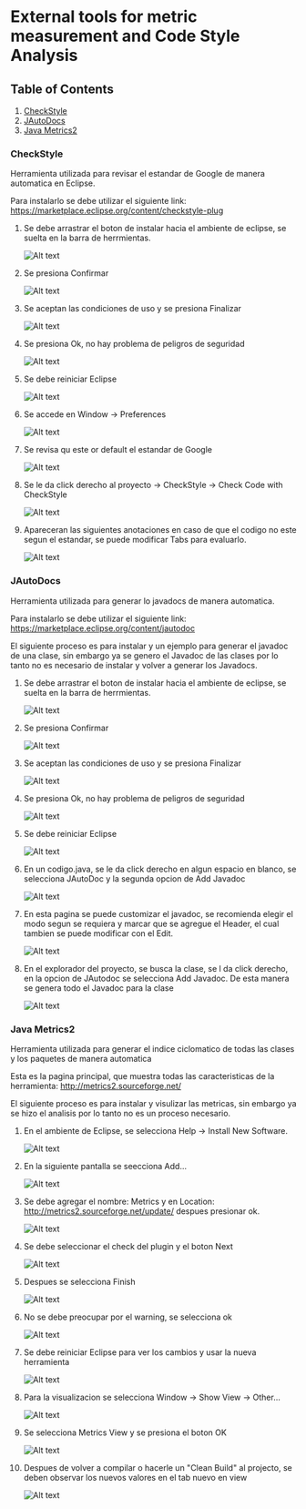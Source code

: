 # External tools for metric measurement and Code Style Analysis

## Table of Contents
1. [CheckStyle](#Checkstyle)
2. [JAutoDocs](#jautodocs)
3. [Java Metrics2](#java-metrics2)

### CheckStyle

Herramienta utilizada para revisar el estandar de Google de manera automatica en Eclipse.

Para instalarlo se debe utilizar el siguiente link: https://marketplace.eclipse.org/content/checkstyle-plug

1. Se debe arrastrar el boton de instalar hacia el ambiente de eclipse, se suelta en la barra de herrmientas.

	![Alt text](imgs/CheckStyle1.png?raw=true "CheckStyle1")

2. Se presiona Confirmar
	
	![Alt text](imgs/CheckStyle2.png?raw=true "CheckStyle2")

3. Se aceptan las condiciones de uso y se presiona Finalizar

	![Alt text](imgs/CheckStyle3.png?raw=true "CheckStyle3")

4. Se presiona Ok, no hay problema de peligros de seguridad

	![Alt text](imgs/CheckStyle4.png?raw=true "CheckStyle4")

5. Se debe reiniciar Eclipse

	![Alt text](imgs/CheckStyle5.png?raw=true "CheckStyle5")

6. Se accede en Window -> Preferences

	![Alt text](imgs/CheckStyle6.png?raw=true "CheckStyle6")

7. Se revisa qu este or default el estandar de Google

	![Alt text](imgs/CheckStyle7.png?raw=true "CheckStyle7")

8. Se le da click derecho al proyecto -> CheckStyle -> Check Code with CheckStyle

	![Alt text](imgs/CheckStyle8.png?raw=true "CheckStyle8")

9. Apareceran las siguientes anotaciones en caso de que el codigo no este segun el estandar, se puede modificar Tabs para evaluarlo.

	![Alt text](imgs/CheckStyle9.png?raw=true "CheckStyle9")

### JAutoDocs

Herramienta utilizada para generar lo javadocs de manera automatica.

Para instalarlo se debe utilizar el siguiente link: https://marketplace.eclipse.org/content/jautodoc

El siguiente proceso es para instalar y un ejemplo para generar el javadoc de una clase, sin embargo ya se genero el Javadoc de las clases por lo tanto no es necesario de instalar y volver a generar los Javadocs.

1. Se debe arrastrar el boton de instalar hacia el ambiente de eclipse, se suelta en la barra de herrmientas.

	![Alt text](imgs/JAutoDocs1.png?raw=true "JAutoDocs1")

2. Se presiona Confirmar
	
	![Alt text](imgs/JAutoDocs2.png?raw=true "JAutoDocs2")

3. Se aceptan las condiciones de uso y se presiona Finalizar

	![Alt text](imgs/JAutoDocs3.png?raw=true "JAutoDocs3")

4. Se presiona Ok, no hay problema de peligros de seguridad

	![Alt text](imgs/JAutoDocs4.png?raw=true "JAutoDocs4")

5. Se debe reiniciar Eclipse

	![Alt text](imgs/JAutoDocs5.png?raw=true "JAutoDocs5")

6. En un codigo.java, se le da click derecho en algun espacio en blanco, se selecciona JAutoDoc y la segunda opcion de Add Javadoc

	![Alt text](imgs/JAutoDocs6.png?raw=true "JAutoDocs6")

7. En esta pagina se puede customizar el javadoc, se recomienda elegir el modo segun se requiera y marcar que se agregue el Header, el cual tambien se puede modificar con el Edit. 

	![Alt text](imgs/JAutoDocs7.png?raw=true "JAutoDocs7")

8. En el explorador del proyecto, se busca la clase, se l da click derecho, en la opcion de JAutodoc se selecciona Add Javadoc. De esta manera se genera todo el Javadoc para la clase

	![Alt text](imgs/JAutoDocs8.png?raw=true "JAutoDocs8")

### Java Metrics2

Herramienta utilizada para generar el indice ciclomatico de todas las clases y los paquetes de manera automatica

Esta es la pagina principal, que muestra todas las caracteristicas de la herramienta: http://metrics2.sourceforge.net/

El siguiente proceso es para instalar y visulizar las metricas, sin embargo ya se hizo el analisis por lo tanto no es un proceso necesario. 

1. En el ambiente de Eclipse, se selecciona Help -> Install New Software.

	![Alt text](imgs/JavaMetrics1.png?raw=true "JavaMetrics1")

2. En la siguiente pantalla se seecciona Add...
	
	![Alt text](imgs/JavaMetrics2.png?raw=true "JavaMetrics2")

3. Se debe agregar el nombre: Metrics y en Location: http://metrics2.sourceforge.net/update/  despues presionar ok.

	![Alt text](imgs/JavaMetrics3.png?raw=true "JavaMetrics3")

4. Se debe seleccionar el check del plugin y el boton Next

	![Alt text](imgs/JavaMetrics4.png?raw=true "JavaMetrics4")

5. Despues se selecciona Finish

	![Alt text](imgs/JavaMetrics5.png?raw=true "JavaMetrics5")

6. No se debe preocupar por el warning, se selecciona ok

	![Alt text](imgs/JavaMetrics6.png?raw=true "JavaMetrics6")

7. Se debe reiniciar Eclipse para ver los cambios y usar la nueva herramienta 

	![Alt text](imgs/JavaMetrics7.png?raw=true "JavaMetrics7")

8. Para la visualizacion se selecciona Window -> Show View -> Other...

	![Alt text](imgs/JavaMetrics8.png?raw=true "JavaMetrics8")

9. Se selecciona Metrics View y se presiona el boton OK

	![Alt text](imgs/JavaMetrics9.png?raw=true "JavaMetrics9")

10. Despues de volver a compilar o hacerle un "Clean Build" al projecto, se deben observar los nuevos valores en el tab nuevo en view

	![Alt text](imgs/JavaMetrics10.png?raw=true "JavaMetrics10")

